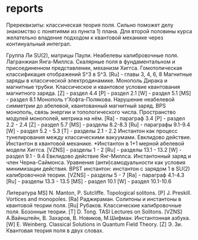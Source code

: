# reports
Пререквизиты: классическая теория поля. Сильно поможет делу знакомство с понятиями из пункта 1) плана. Для второй половины курса желательно владение подходом к квантовой механике через континуальный интеграл. 

Группа Ли SU(2), матрицы Паули. Неабелевы калибровочные поля. Лагранжиан Янга-Миллса. Скалярные поля в фундаментальном и присоединенном представлении, механизм Хиггса. Гомотопическая классификация отображений S^3 в S^3.
[Ru] - главы 3, 4, 6, 8
Магнитные заряды в классической электродинамике. Монополь Дирака и магнитные трубки. Классическое и квантовое условие квантования магнитного заряда.
	[Z] - раздел 4.4
[P] - раздел 2.1
[W] - раздел 5.1
[MS] - раздел 8.1
Монополь т’Хофта-Полякова. Нарушение неабелевой симметрии до абелевой, квантованный магнитный заряд. BPS монополь, связь энергии и топологического числа. Пространство модулей монополей, метрика на нём.
[Ra] - параграф 3.4
[P] - раздел 2.2 - 2.4
[Z] - раздел 5.7
[MS] - разделы 8.2-8.3
[Ru] - параграфы 9.1-9.4
[W] - раздел 5.2 - 5.3
[T] - разделы 2.1 - 2.2
Инстантон как процесс тунелирования между классическими вакуумами. Евклидово действие. Инстантон в квантовой механике. *Инстантон в 1+1 мерной абелевой модели Хиггса.
[VZNS] - разделы 1 - 2
[Ru] - разделы 13.1 - 13.2
[W] - раздел 9.1 - 9.4
Евклидово действие Янг-Миллса. Инстантонный заряд и член Черна-Саймонса. Уравнения (анти)самодуальности как условия минимизации действия. BPST инстантон: инстантон с зарядом 1 в SU(2) калибровочной теории.
[VZNS] - разделы 5 - 7
[Ra] - параграф 4.1-4.3
[Ru] - разделы 13.3 - 13.5
	[MS] - раздел 10.1
[W] - раздел 10.1-10.6

Литература
MS] N. Manton, P. Sutcliffe. Topological solitons.
[P] J. Preskill. Vortices and monopoles.
[Ra] Раджираман. Солитоны и инстантоны в квантовой теории поля.
[Ru] Рубаков. Классические калибровочные поля. Бозонные теории.
[T] D. Tong. TASI Lectures on Solitons.
[VZNS] А.Вайнштейн, В. Захаров, В. Новиков, М.Шифман. Инстантонная азбука.
[W] E. Weinberg. Classical Solutions in Quantum Field Theory.
[Z] Э. Зи. Квантовая теория поля в двух словах.
